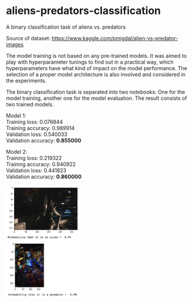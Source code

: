 # aliens-predators-classification
A binary classification task of aliens vs. predators

Source of dataset: https://www.kaggle.com/pmigdal/alien-vs-predator-images

The model training is not based on any pre-trained models. It was aimed to play with hyperparameter tunings to find out in a practical way, which hyperparameters have what kind of impact on the model performance. The selection of a proper model architecture is also involved and considered in the experiments.

The binary classification task is separated into two notebooks: One for the model training, another one for the model evaluation. The result consists of two trained models.

Model 1:<br>
Training loss: 0.076844<br>
Training accuracy: 0.989914<br>
Validation loss: 0.540033<br>
Validation accuracy: **0.855000**<br>

Model 2:<br>
Training loss: 0.219322<br>
Training accuracy: 0.940922<br>
Validation loss: 0.441823<br>
Validation accuracy: **0.860000**<br>
<br>
<img src="/readmeImg/alien.jpg" width="40%">
<br>
<img src="/readmeImg/predator.jpg" width="40%">